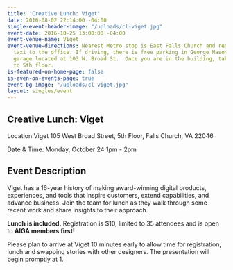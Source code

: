 ```yaml
---
title: 'Creative Lunch: Viget'
date: 2016-08-02 22:14:00 -04:00
single-event-header-image: "/uploads/cl-viget.jpg"
event-date: 2016-10-25 13:00:00 -04:00
event-venue-name: Viget
event-venue-directions: Nearest Metro stop is East Falls Church and requires a short
  taxi to the office. If driving, there is free parking in George Mason Square parking
  garage located at 103 W. Broad St.  Once you are in the building, take the elevator
  to 5th floor.
is-featured-on-home-page: false
is-even-on-events-page: true
event-bg-image: "/uploads/cl-viget.jpg"
layout: singles/event
---
```


## Creative Lunch: Viget

Location
Viget
105 West Broad Street, 5th Floor,
Falls Church, VA 22046

Date & Time:
Monday, October 24
1pm - 2pm

## Event Description

Viget has a 16-year history of making award-winning digital products, experiences, and tools that inspire customers, extend capabilities, and advance business. Join the team for lunch as they walk through some recent work and share insights to their approach.

**Lunch is included.** Registration is $10, limited to 35 attendees and is open to **AIGA members first!**

Please plan to arrive at Viget 10 minutes early to allow time for registration, lunch and swapping stories with other designers. The presentation will begin promptly at 1.